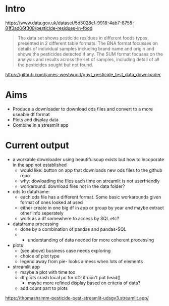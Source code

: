 # Intro

https://www.data.gov.uk/dataset/5d5028ef-9918-4ab7-8755-81f3ad06f308/pesticide-residues-in-food

> The data set shows pesticide residues in different foods types, presented in 2 different table formats. The BNA format focusses on details of individual samples  including brand name and origin and shows the pesticides detected if any. The SUM format focuses on the analysis and results across the set of samples, including detail of all the pesticides sought but not found.
  
https://github.com/james-westwood/govt_pesticide_test_data_downloader

# Aims

- Produce a downloader to download ods files and convert to a more useable df format
- Plots and display data
- Combine in a streamlit app

# Current output

- a workable downloader using beautifulsoup exists but how to incoporate in the app not established
  - would like: button on app that downloads new ods files to the github repo
  - why: dowloading the files each time on streamlit is not userfriendly
  - workaround: download files not in the data folder? 
- ods to dataframe:
  - each ods file has a different format. Some basic workarounds given format of ones looked at used
  - either create in one big df in app or group by year and maybe extract other info seperately
  - work as a df somewhere to access by SQL etc?
- dataframe processing
  - done by a combination of pandas and pandas-SQL
  - + understanding of data needed for more coherent processing
- plots
  - (see above) business case needs exploring
  - choice of plot type
  - legend away from pie- looks a mess when lots of elements
- streamlit app
  - maybe a plot with time too
  - df plots crash local pc for df2 if don't put head()
    - maybe more refined display based on criteria of data?
  - add count part to plots

https://thomashsimm-pesticide-pest-streamlit-udsgv3.streamlit.app/

